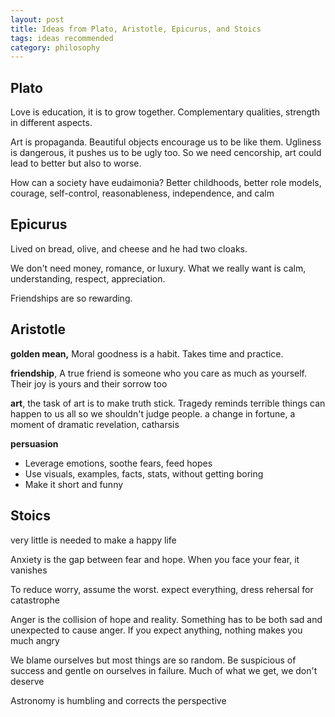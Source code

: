```yaml
---
layout: post
title: Ideas from Plato, Aristotle, Epicurus, and Stoics 
tags: ideas recommended
category: philosophy  
--- 
```



## Plato

Love is education, it is to grow together. Complementary qualities, strength in different aspects. 

Art is propaganda. Beautiful objects encourage us to be like them. Ugliness is dangerous, it pushes us to be ugly too. So we need cencorship, art could lead to better but also to worse. 

How can a society have eudaimonia? Better childhoods, better role models, courage, self-control, reasonableness, independence, and calm

## Epicurus

Lived on bread, olive, and cheese and he had two cloaks.  

We don't need money, romance, or luxury.  What we really want is calm, understanding, respect, appreciation.  

Friendships are so rewarding. 


## Aristotle

**golden mean,** Moral goodness is a habit. Takes time and practice.  

**friendship**, A true friend is someone who you care as much as yourself. Their joy is yours and their sorrow too 

**art**, the task of art is to make truth stick. Tragedy reminds terrible things can happen to us all so we shouldn't judge people. a change in fortune, a moment of dramatic revelation, catharsis

**persuasion** 

* Leverage emotions, soothe fears, feed hopes
* Use visuals, examples, facts, stats, without getting boring 
* Make it short and funny


## Stoics

very little is needed to make a happy life 

Anxiety is the gap between fear and hope. When you face your fear, it vanishes 

To reduce worry, assume the worst. expect everything, dress rehersal for catastrophe

Anger is the collision of hope and reality. Something has to be both sad and unexpected to cause anger. If you expect anything, nothing makes you much angry

We blame ourselves but most things are so random. Be suspicious of success and gentle on ourselves in failure. Much of what we get, we don't deserve 

Astronomy is humbling and corrects the perspective


